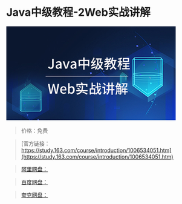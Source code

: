 # Java中级教程-2Web实战讲解

![img](../../../assets/study163/free/81462971d7bb4d1aa0361e347a10e9fb.jpg)

> 价格：免费

> [官方链接：https://study.163.com/course/introduction/1006534051.htm](https://study.163.com/course/introduction/1006534051.htm)

> [阿里网盘：]()

> [百度网盘：]()

> [夸克网盘：]()
